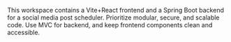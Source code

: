 <!-- Use this file to provide workspace-specific custom instructions to Copilot. For more details, visit https://code.visualstudio.com/docs/copilot/copilot-customization#_use-a-githubcopilotinstructionsmd-file -->

This workspace contains a Vite+React frontend and a Spring Boot backend for a social media post scheduler. Prioritize modular, secure, and scalable code. Use MVC for backend, and keep frontend components clean and accessible.
